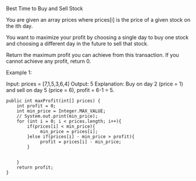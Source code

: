Best Time to Buy and Sell Stock

You are given an array prices where prices[i] is the price of a given stock on the ith day.

You want to maximize your profit by choosing a single day to buy one stock and choosing a different day in the future to sell that stock.

Return the maximum profit you can achieve from this transaction. If you cannot achieve any profit, return 0.


Example 1:

Input: prices = [7,1,5,3,6,4]
Output: 5
Explanation: Buy on day 2 (price = 1) and sell on day 5 (price = 6), profit = 6-1 = 5.


    public int maxProfit(int[] prices) {
        int profit = 0;
        int min_price = Integer.MAX_VALUE;
        // System.out.print(min_price);
        for (int i = 0; i < prices.length; i++){
            if(prices[i] < min_price){
                 min_price = prices[i]; 
            }else if(prices[i] - min_price > profit){
                 profit = prices[i] - min_price;
            }
            
           
        }
        return profit;
    }

